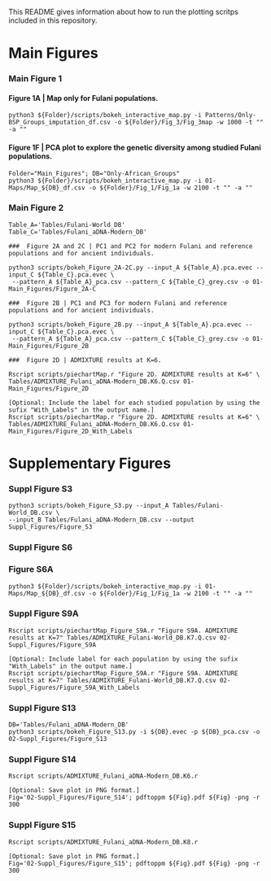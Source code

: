 
This README gives information about how to run the plotting scritps included in this repository.

# Main Figures #

### Main Figure 1 ###

#### Figure 1A | Map only for Fulani populations. ####
```
python3 ${Folder}/scripts/bokeh_interactive_map.py -i Patterns/Only-BSP_Groups_imputation_df.csv -o ${Folder}/Fig_3/Fig_3map -w 1000 -t "" -a ""
```

#### Figure 1F | PCA plot to explore the genetic diversity among studied Fulani populations. ####
```
Folder="Main_Figures"; DB="Only-African_Groups"
python3 ${Folder}/scripts/bokeh_interactive_map.py -i 01-Maps/Map_${DB}_df.csv -o ${Folder}/Fig_1/Fig_1a -w 2100 -t "" -a ""
```


### Main Figure 2 ###
```
Table_A='Tables/Fulani-World_DB'
Table_C='Tables/Fulani_aDNA-Modern_DB'

###  Figure 2A and 2C | PC1 and PC2 for modern Fulani and reference populations and for ancient individuals.

python3 scripts/bokeh_Figure_2A-2C.py --input_A ${Table_A}.pca.evec --input_C ${Table_C}.pca.evec \
 --pattern_A ${Table_A}_pca.csv --pattern_C ${Table_C}_grey.csv -o 01-Main_Figures/Figure_2A-C

###  Figure 2B | PC1 and PC3 for modern Fulani and reference populations and for ancient individuals.

python3 scripts/bokeh_Figure_2B.py --input_A ${Table_A}.pca.evec --input_C ${Table_C}.pca.evec \
 --pattern_A ${Table_A}_pca.csv --pattern_C ${Table_C}_grey.csv -o 01-Main_Figures/Figure_2B

###  Figure 2D | ADMIXTURE results at K=6.

Rscript scripts/piechartMap.r "Figure 2D. ADMIXTURE results at K=6" \
Tables/ADMIXTURE_Fulani_aDNA-Modern_DB.K6.Q.csv 01-Main_Figures/Figure_2D

[Optional: Include the label for each studied population by using the sufix "With_Labels" in the output name.]
Rscript scripts/piechartMap.r "Figure 2D. ADMIXTURE results at K=6" \
Tables/ADMIXTURE_Fulani_aDNA-Modern_DB.K6.Q.csv 01-Main_Figures/Figure_2D_With_Labels
```

# Supplementary Figures #

### Suppl Figure S3 ###
```
python3 scripts/bokeh_Figure_S3.py --input_A Tables/Fulani-World_DB.csv \
--input_B Tables/Fulani_aDNA-Modern_DB.csv --output Suppl_Figures/Figure_S3
```

### Suppl Figure S6 ###
### Figure S6A ###
```
python3 ${Folder}/scripts/bokeh_interactive_map.py -i 01-Maps/Map_${DB}_df.csv -o ${Folder}/Fig_1/Fig_1a -w 2100 -t "" -a ""
```

### Suppl Figure S9A ###
```
Rscript scripts/piechartMap_Figure_S9A.r "Figure S9A. ADMIXTURE results at K=7" Tables/ADMIXTURE_Fulani-World_DB.K7.Q.csv 02-Suppl_Figures/Figure_S9A

[Optional: Include label for each population by using the sufix "With_Labels" in the output name.]
Rscript scripts/piechartMap_Figure_S9A.r "Figure S9A. ADMIXTURE results at K=7" Tables/ADMIXTURE_Fulani-World_DB.K7.Q.csv 02-Suppl_Figures/Figure_S9A_With_Labels
```

### Suppl Figure S13 ###
```
DB='Tables/Fulani_aDNA-Modern_DB'
python3 scripts/bokeh_Figure_S13.py -i ${DB}.evec -p ${DB}_pca.csv -o 02-Suppl_Figures/Figure_S13
```

### Suppl Figure S14 ###
```
Rscript scripts/ADMIXTURE_Fulani_aDNA-Modern_DB.K6.r

[Optional: Save plot in PNG format.]
Fig='02-Suppl_Figures/Figure_S14'; pdftoppm ${Fig}.pdf ${Fig} -png -r 300
```

### Suppl Figure S15 ###
```
Rscript scripts/ADMIXTURE_Fulani_aDNA-Modern_DB.K8.r

[Optional: Save plot in PNG format.]
Fig='02-Suppl_Figures/Figure_S15'; pdftoppm ${Fig}.pdf ${Fig} -png -r 300
```


